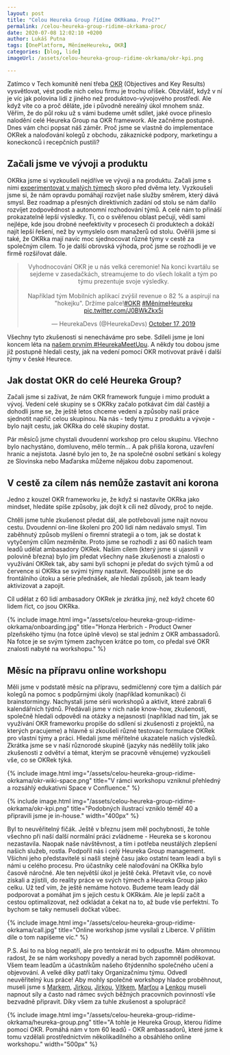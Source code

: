 ```yaml
---
layout: post
title: "Celou Heureka Group řídíme OKRkama. Proč?"
permalink: /celou-heureka-group-ridime-okrkama-proc/
date: 2020-07-08 12:02:10 +0200
author: Lukáš Putna
tags: [OnePlatform, MěnímeHeureku, OKR]
categories: [blog, lide]
imageUrl: /assets/celou-heureka-group-ridime-okrkama/okr-kpi.png

---
```


Zatímco v Tech komunitě není třeba [OKR](https://en.wikipedia.org/wiki/OKR) (Objectives and Key Results) vysvětlovat, vést podle nich celou firmu je trochu oříšek. Obzvlášť, když v ní je víc jak polovina lidí z jiného než produktovo-vývojového prostředí. Ale když víte co a proč děláte, jde i původně nereálný úkol mnohem snáz. Věřím, že do půl roku už s vámi budeme umět sdílet, jaké ovoce přineslo nalodění celé Heureka Group na OKR framework. Ale začněme postupně. Dnes vám chci popsat náš záměr. Proč jsme se vlastně do implementace OKRek a naloďování kolegů z obchodu, zákaznické podpory, marketingu a koneckonců i recepčních pustili?


## Začali jsme ve vývoji a produktu

OKRka jsme si vyzkoušeli nejdříve ve vývoji a na produktu. Začali jsme s nimi [experimentovat v malých týmech](/menimeheureku-chystame-mezinarodni-oneplatform/) skoro před dvěma lety. Vyzkoušeli jsme si, že nám opravdu pomáhají rozvíjet naše služby směrem, který dává smysl. Bez roadmap a přesných direktivních zadání od stolu se nám dařilo rozvíjet zodpovědnost a autonomní rozhodování týmů. A celé nám to přináší prokazatelně lepší výsledky. Ti, co o svěřenou oblast pečují, vědí sami nejlépe, kde jsou drobné neefektivity v procesech či produktech a dokáží najít lepší řešení, než by vymyslelo osm manažerů od stolu. Ověřili jsme si také, že OKRka mají navíc moc sjednocovat různé týmy v cestě za společným cílem. To je další obrovská výhoda, proč jsme se rozhodli je ve firmě rozšiřovat dále.

<p></p><center><blockquote class="twitter-tweet"><p lang="cs" dir="ltr">Vyhodnocování OKR je u nás velká ceremonie! Na konci kvartálu se sejdeme v zasedačkách, streamujeme to do všech lokalit a tým po týmu prezentuje svoje výsledky. <br><br>Například tým Mobilních aplikací zvýšil revenue o 82 % a aspirují na &quot;hokejku&quot;. Držíme palce!<a href="https://twitter.com/hashtag/OKR?src=hash&amp;ref_src=twsrc%5Etfw">#OKR</a> <a href="https://twitter.com/hashtag/M%C4%9Bn%C3%ADmeHeureku?src=hash&amp;ref_src=twsrc%5Etfw">#MěnímeHeureku</a> <a href="https://t.co/J0BWkZkx5i">pic.twitter.com/J0BWkZkx5i</a></p>&mdash; HeurekaDevs (@HeurekaDevs) <a href="https://twitter.com/HeurekaDevs/status/1184835004385447936?ref_src=twsrc%5Etfw">October 17, 2019</a></blockquote> <script async src="https://platform.twitter.com/widgets.js" charset="utf-8"></script></center>

Všechny tyto zkušenosti si nenecháváme pro sebe. Sdíleli jsme je loni koncem léta na [našem prvním #HeurekaMeetUpu](/co-si-odnasime-z-heurekameetup/). A někdy tou dobou jsme již postupně hledali cesty, jak na vedení pomocí OKR motivovat právě i další týmy v české Heurece.


## Jak dostat OKR do celé Heureka Group?

Začali jsme si zažívat, že nám OKR framework funguje i mimo produkt a vývoj. Vedení celé skupiny se s OKRky začalo potkávat čím dál častěji a dohodli jsme se, že ještě letos chceme vedení a způsoby naší práce sjednotit napříč celou skupinou. Na nás - tedy týmu z produktu a vývoje - bylo najít cestu, jak OKRka do celé skupiny dostat.

Pár měsíců jsme chystali dvoudenní workshop pro celou skupinu. Všechno bylo nachystáno, domluveno, mělo termín… A pak přišla korona, uzavření hranic a nejistota. Jasné bylo jen to, že na společné osobní setkání s kolegy ze Slovinska nebo Maďarska můžeme nějakou dobu zapomenout.

## V cestě za cílem nás nemůže zastavit ani korona

Jedno z kouzel OKR frameworku je, že když si nastavíte OKRka jako mindset, hledáte spíše způsoby, jak dojít k cíli než důvody, proč to nejde.

Chtěli jsme tuhle zkušenost předat dál, ale potřebovali jsme najít novou cestu. Dvoudenní on-line školení pro 200 lidí nám nedávalo smysl. Tím zaběhnutý způsob myšlení o firemní strategii a o tom, jak se dostat k vytyčeným cílům nezměníte. Proto jsme se rozhodli z asi 60 našich team leadů udělat ambasadory OKRek. Našim cílem (který jsme si ujasnili v polovině března) bylo jim předat všechny naše zkušenosti a znalosti o využívání OKRek tak, aby sami byli schopni je předat do svých týmů a od července si OKRka se svými týmy nastavit. Nepouštěli jsme se do frontálního útoku a série přednášek, ale hledali způsob, jak team leady aktivizovat a zapojit.

Cíl udělat z 60 lidí ambasadory OKRek je zkrátka jiný, než když chcete 60 lidem říct, co jsou OKRka.

{% include image.html
      img="/assets/celou-heureka-group-ridime-okrkama/onboarding.jpg"
      title="Honza Herbrich - Product Owner plzeňského týmu (na fotce úplně vlevo) se stal jedním z OKR ambassadorů. Na fotce je se svým týmem zachycen krátce po tom, co předal své OKR znalosti nabyté na workshopu." %}

## Měsíc na přípravu online workshopu

Měli jsme v podstatě měsíc na přípravu, sedmičlenný core tým a dalších pár kolegů na pomoc s podpůrnými úkoly (například komunikací) či brainstormingy. Nachystali jsme sérii workshopů a aktivit, které zabrali 6 kalendářních týdnů. Předávali jsme v nich naše know-how, zkušenosti, společně hledali odpovědi na otázky a nejasnosti (například nad tím, jak se využívání OKR frameworku propíše do sdílení si zkušenosti z projektů, na kterých pracujeme) a hlavně si zkoušeli různé testovací formulace OKRek pro vlastní týmy a práci. Hledali jsme měřitelné ukazatele našich výsledků. Zkrátka jsme se v naší různorodé skupině (jazyky nás nedělily tolik jako zkušenosti z odvětví a témat, kterým se pracovně věnujeme) vyzkoušeli vše, co se OKRek týká.

{% include image.html
      img="/assets/celou-heureka-group-ridime-okrkama/okr-wiki-space.png"
      title="V rámci workshopu vzniknul přehledný a rozsáhlý edukativni Space v Confluence." %}

{% include image.html
      img="/assets/celou-heureka-group-ridime-okrkama/okr-kpi.png"
      title="Podobných ilustrací vzniklo téměř 40 a připravili jsme je in-house."
      width="400px" %}

Byl to neuvěřitelný fičák. Ještě v březnu jsem měl pochybnosti, že tohle všechno při naší další normální práci zvládneme - Heureka se s koronou nezastavila. Naopak naše návštěvnost, a tím i potřeba neustálých zlepšení našich služeb, rostla. Podpořil nás i celý Heureka Group management. Všichni jeho představitelé si našli stejně času jako ostatní team leadi a byli s námi u celého procesu. Pro účastníky celé naloďování na OKRka bylo časově náročné. Ale ten největší úkol je ještě čeká. Přetavit vše, co nově získali a zjistili, do reality práce ve svých týmech a Heureka Group jako celku. Už teď vím, že ještě nemáme hotovo. Budeme team leady dál podporovat a pomáhat jim s jejich cestu k OKRkám. Ale je lepší začít a cestou optimalizovat, než odkládat a čekat na to, až bude vše perfektní. To bychom se taky nemuseli dočkat vůbec.

{% include image.html
      img="/assets/celou-heureka-group-ridime-okrkama/call.jpg"
      title="Online workshop jsme vysílali z Liberce. V příštím díle o tom napíšeme víc." %}

P.S. Asi to na blog nepatří, ale pro tentokrát mi to odpusťte. Mám ohromnou radost, že se nám workshopy povedly a nerad bych zapomněl poděkovat. Všem team leadům a účastníkům našeho 6týdenního společného učení a objevování. A velké díky patří taky Organizačnímu týmu. Odvedl neuvěřitelný kus práce! Aby mohly společné workshopy hladce proběhnout, museli jsme s [Markem](https://www.linkedin.com/in/marekgrynhoff/), [Jirkou](https://www.linkedin.com/in/jirihuml/), [Jirkou](https://www.linkedin.com/in/vichjiri/), [Vítkem](https://www.linkedin.com/in/v%C3%ADt-nov%C3%A1k-25b73572/), [Marťou](https://www.linkedin.com/in/martinauhlirova/) a [Lenkou](https://www.linkedin.com/in/lenka-rouchalov%C3%A1-b00a9b156/) museli napnout síly a často nad rámec svých běžných pracovních povinností vše bezvadně připravit. Díky všem za tuhle zkušenost a spolupráci!

{% include image.html
      img="/assets/celou-heureka-group-ridime-okrkama/heureka-group.png"
      title="A tohle je Heureka Group, kterou řídíme pomocí OKR. Pomáhá nám v tom 60 leadů - OKR ambassadorů, které jsme k tomu vzdělali prostřednictvím několikadílného a obsáhlého online workshopu."
      width="500px" %}